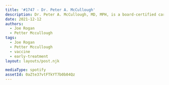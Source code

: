 ```yaml
---
title: '#1747 - Dr. Peter A. McCullough'
description: Dr. Peter A. McCullough, MD, MPH, is a board-certified cardiologist who has testified before committees of the US and Texas Senate regarding the treatment of COVID-19 and management of the ongoing pandemic.
date: 2021-12-12
authors:
  - Joe Rogan
  - Petter Mccullough
tags:
  - Joe Rogan
  - Petter Mccullough
  - vaccine
  - early-treatment
layout: layouts/post.njk

mediaType: spotify
assetId: 0aZte37vtFTkYT7b0b04Qz
---
```

